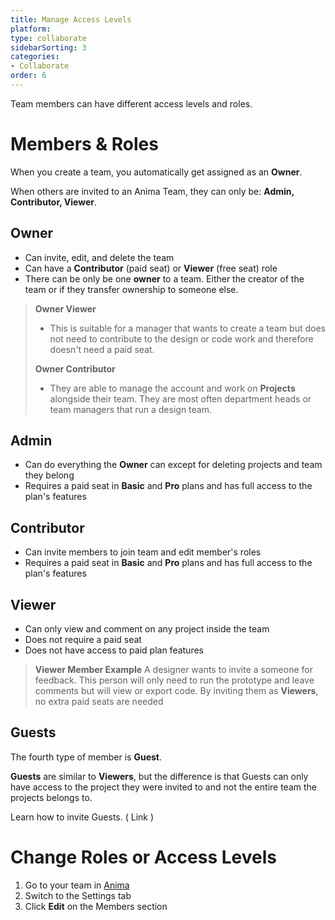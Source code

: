 ```yaml
---
title: Manage Access Levels
platform: 
type: collaborate
sidebarSorting: 3
categories: 
- Collaborate
order: 6
---
```

Team members can have different access levels and roles.

# Members & Roles


When you create a team, you automatically get assigned as an **Owner**.

When others are invited to an Anima Team, they can only be: **Admin, Contributor, Viewer**.
 

## **Owner**

-  Can invite, edit, and delete the team
-  Can have a **Contributor** (paid seat) or **Viewer** (free seat) role
-  There can be only be one **owner** to a team. Either the creator of the team or if they transfer ownership to someone else.

>**Owner Viewer**
>- This is suitable for a manager that wants to create a team but does not need to contribute to the design or code work and therefore doesn't need a paid seat.
>
>**Owner Contributor** 
>- They are able to manage the account and work on **Projects** alongside their team. They are most often department heads or team managers that run a design team.


 ## **Admin** 
 - Can do everything the **Owner** can except for deleting projects and team they belong
 - Requires a paid seat in **Basic** and **Pro** plans and has full access to the plan's features

## **Contributor** 
- Can invite members to join team and edit member's roles
- Requires a paid seat in **Basic** and **Pro** plans and has full access to the plan's features

 ## **Viewer** 
- Can only view and comment on any project inside the team
- Does not require a paid seat 
- Does not have access to paid plan features

>**Viewer Member Example**
> A designer wants to invite a someone for feedback. This person will only need to run the prototype and leave comments but will view or export code. By inviting them as **Viewers**, no extra paid seats are needed

## Guests
The fourth type of member is **Guest**.

**Guests** are similar to **Viewers**, but the difference is that Guests can only have access to the project they were invited to and not the entire team the projects belongs to.

Learn how to invite Guests. ( Link ) 


# Change Roles or Access Levels

1.  Go to your team in [Anima](https://projects.animaapp.com)
2.  Switch to the Settings tab
3.  Click **Edit** on the Members section
